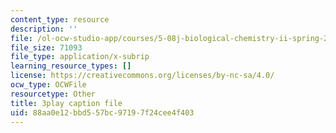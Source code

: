 ```yaml
---
content_type: resource
description: ''
file: /ol-ocw-studio-app/courses/5-08j-biological-chemistry-ii-spring-2016/88aa0e12bbd557bc97197f24cee4f403_RfEmF7LgU7Y.vtt
file_size: 71093
file_type: application/x-subrip
learning_resource_types: []
license: https://creativecommons.org/licenses/by-nc-sa/4.0/
ocw_type: OCWFile
resourcetype: Other
title: 3play caption file
uid: 88aa0e12-bbd5-57bc-9719-7f24cee4f403
---
```

